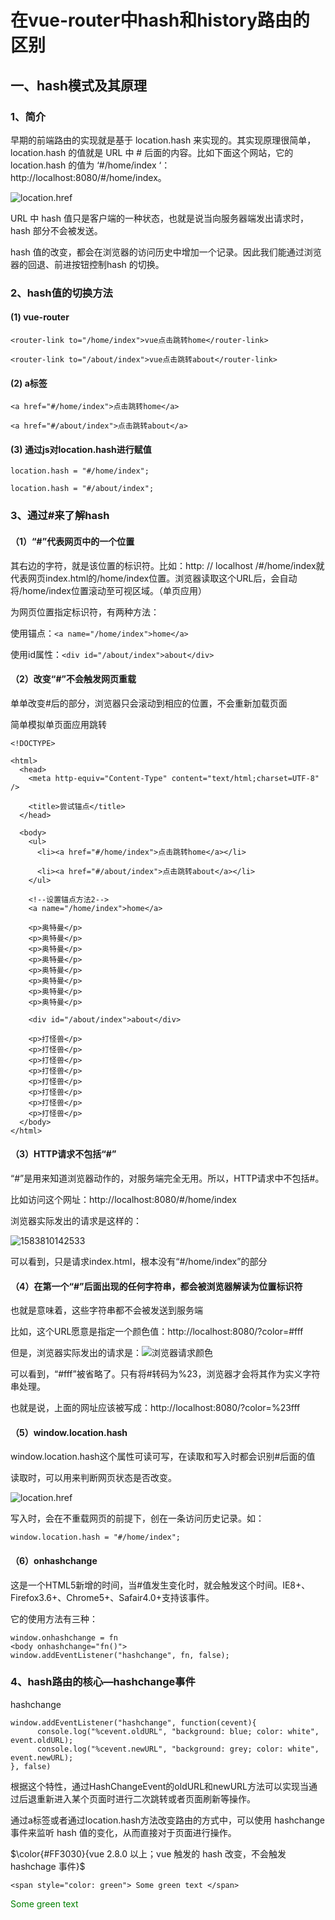 # 在vue-router中hash和history路由的区别

## 一、hash模式及其原理

### 1、简介

早期的前端路由的实现就是基于 location.hash 来实现的。其实现原理很简单，location.hash 的值就是 URL 中 # 后面的内容。比如下面这个网站，它的 location.hash 的值为 ‘#/home/index ‘：http://localhost:8080/#/home/index。

![location.href](./img/location.href.png)



URL 中 hash 值只是客户端的一种状态，也就是说当向服务器端发出请求时，hash 部分不会被发送。

hash 值的改变，都会在浏览器的访问历史中增加一个记录。因此我们能通过浏览器的回退、前进按钮控制hash 的切换。

### 2、hash值的切换方法

#### (1) vue-router

`<router-link to="/home/index">vue点击跳转home</router-link>`

`<router-link to="/about/index">vue点击跳转about</router-link>`

#### (2) a标签

`<a href="#/home/index">点击跳转home</a>`

`<a href="#/about/index">点击跳转about</a>`

#### (3) 通过js对location.hash进行赋值

`location.hash = "#/home/index"; `

`location.hash = "#/about/index";`

### 3、通过#来了解hash

#### （1）“#”代表网页中的一个位置

其右边的字符，就是该位置的标识符。比如：http: // localhost /#/home/index就代表网页index.html的/home/index位置。浏览器读取这个URL后，会自动将/home/index位置滚动至可视区域。（单页应用）

为网页位置指定标识符，有两种方法：

使用锚点：`<a name="/home/index">home</a>`

使用id属性：`<div id="/about/index">about</div>`

#### （2）改变“#”不会触发网页重载

单单改变#后的部分，浏览器只会滚动到相应的位置，不会重新加载页面

简单模拟单页面应用跳转

```
<!DOCTYPE>

<html>
  <head>
    <meta http-equiv="Content-Type" content="text/html;charset=UTF-8" />

    <title>尝试锚点</title>
  </head>

  <body>
    <ul>
      <li><a href="#/home/index">点击跳转home</a></li>

      <li><a href="#/about/index">点击跳转about</a></li>
    </ul>

    <!--设置锚点方法2-->
    <a name="/home/index">home</a>

    <p>奥特曼</p>
    <p>奥特曼</p>
    <p>奥特曼</p>
    <p>奥特曼</p>
    <p>奥特曼</p>
    <p>奥特曼</p>
    <p>奥特曼</p>
    <p>奥特曼</p>

    <div id="/about/index">about</div>

    <p>打怪兽</p>
    <p>打怪兽</p>
    <p>打怪兽</p>
    <p>打怪兽</p>
    <p>打怪兽</p>
    <p>打怪兽</p>
    <p>打怪兽</p>
    <p>打怪兽</p>
  </body>
</html>

```

#### （3）HTTP请求不包括“#”

“#”是用来知道浏览器动作的，对服务端完全无用。所以，HTTP请求中不包括#。

比如访问这个网址：http://localhost:8080/#/home/index

浏览器实际发出的请求是这样的：

![1583810142533](./img/hash请求.png)

可以看到，只是请求index.html，根本没有“#/home/index”的部分

#### （4）在第一个“#”后面出现的任何字符串，都会被浏览器解读为位置标识符

也就是意味着，这些字符串都不会被发送到服务端

比如，这个URL愿意是指定一个颜色值：http://localhost:8080/?color=#fff

但是，浏览器实际发出的请求是：![浏览器请求颜色](./img/浏览器请求颜色.png)

可以看到，“#fff”被省略了。只有将#转码为%23，浏览器才会将其作为实义字符串处理。

也就是说，上面的网址应该被写成：http://localhost:8080/?color=%23fff

#### （5）window.location.hash

window.location.hash这个属性可读可写，在读取和写入时都会识别#后面的值

读取时，可以用来判断网页状态是否改变。

![location.href](./img/location.href.png)

写入时，会在不重载网页的前提下，创在一条访问历史记录。如：

`window.location.hash = "#/home/index"; `

#### （6）onhashchange

这是一个HTML5新增的时间，当#值发生变化时，就会触发这个时间。IE8+、Firefox3.6+、Chrome5+、Safair4.0+支持该事件。

它的使用方法有三种：

```
window.onhashchange = fn
<body onhashchange="fn()">
window.addEventListener("hashchange", fn, false);
```

### 4、hash路由的核心—hashchange事件

hashchange

```
window.addEventListener("hashchange", function(cevent){
      console.log("%cevent.oldURL", "background: blue; color: white", event.oldURL);
      console.log("%cevent.newURL", "background: grey; color: white", event.newURL);
}, false)
```

根据这个特性，通过HashChangeEvent的oldURL和newURL方法可以实现当通过后退重新进入某个页面时进行二次跳转或者页面刷新等操作。

通过a标签或者通过location.hash方法改变路由的方式中，可以使用 hashchange 事件来监听 hash 值的变化，从而直接对于页面进行操作。

$\color{#FF3030}{vue 2.8.0 以上；vue 触发的 hash 改变，不会触发 hashchage 事件}$ 

```
<span style="color: green"> Some green text </span>
```

<span style="color: green"> Some green text </span>